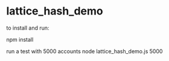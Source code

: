 # lattice_hash_demo

to install and run:

npm install

run a test with 5000 accounts
node lattice_hash_demo.js 5000
